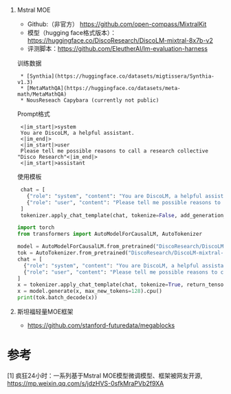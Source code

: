 1. Mstral MOE
    
   - Github:（非官方） https://github.com/open-compass/MixtralKit
   - 模型（hugging face格式版本）：https://huggingface.co/DiscoResearch/DiscoLM-mixtral-8x7b-v2
   - 评测脚本：https://github.com/EleutherAI/lm-evaluation-harness
   
   训练数据
   ```text
    * [Synthia](https://huggingface.co/datasets/migtissera/Synthia-v1.3)
    * [MetaMathQA](https://huggingface.co/datasets/meta-math/MetaMathQA)
    * NousReseach Capybara (currently not public)
   ```
   
   Prompt格式
   ```text
    <|im_start|>system
    You are DiscoLM, a helpful assistant.
    <|im_end|>
    <|im_start|>user
    Please tell me possible reasons to call a research collective "Disco Research"<|im_end|>
    <|im_start|>assistant
   ```
   
   使用模板
   ```python
    chat = [
      {"role": "system", "content": "You are DiscoLM, a helpful assistant."},
      {"role": "user", "content": "Please tell me possible reasons to call a research collective Disco Research"}
    ]
    tokenizer.apply_chat_template(chat, tokenize=False, add_generation_prompt=True)
    ```
   
    ```python
    import torch
    from transformers import AutoModelForCausalLM, AutoTokenizer
    
    model = AutoModelForCausalLM.from_pretrained("DiscoResearch/DiscoLM-mixtral-8x7b-v2", low_cpu_mem_usage=True, device_map="auto", trust_remote_code=True)
    tok = AutoTokenizer.from_pretrained("DiscoResearch/DiscoLM-mixtral-8x7b-v2")
    chat = [
      {"role": "system", "content": "You are DiscoLM, a helpful assistant."},
      {"role": "user", "content": "Please tell me possible reasons to call a research collective Disco Research"}
    ]
    x = tokenizer.apply_chat_template(chat, tokenize=True, return_tensors="pt", add_generation_prompt=True).cuda()
    x = model.generate(x, max_new_tokens=128).cpu()
    print(tok.batch_decode(x))
    ```

2. 斯坦福轻量MOE框架

   - https://github.com/stanford-futuredata/megablocks
   
   
# 参考

[1] 疯狂24小时：一系列基于Mstral MOE模型微调模型、框架被网友开源, https://mp.weixin.qq.com/s/jdzHVS-0sfkMraPVb2f9XA
